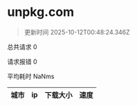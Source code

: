 
  # unpkg.com

  > 更新时间 2025-10-12T00:48:24.346Z
  
  总共请求 0

  请求报错 0

  平均耗时 NaNms

|城市|ip|下载大小|速度|
|-----|----------|---|---|

  